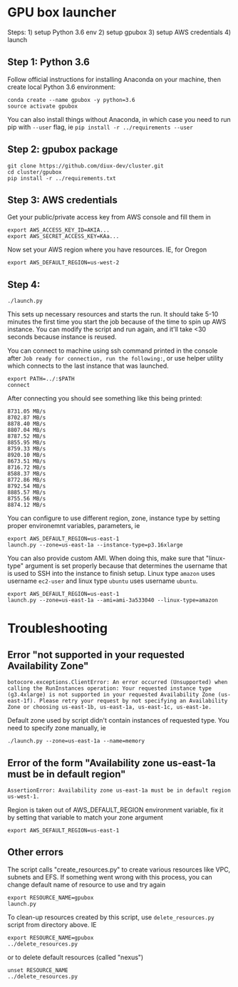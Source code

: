 # GPU box launcher

Steps: 1) setup Python 3.6 env 2) setup gpubox 3) setup AWS credentials 4) launch


## Step 1: Python 3.6

Follow official instructions for installing Anaconda on your machine, then create local Python 3.6 environment:

```
conda create --name gpubox -y python=3.6
source activate gpubox
```

You can also install things without Anaconda, in which case you need to run pip with `--user` flag, ie `pip install -r ../requirements --user`

## Step 2: gpubox package

```
git clone https://github.com/diux-dev/cluster.git
cd cluster/gpubox
pip install -r ../requirements.txt
```

## Step 3: AWS credentials

Get your public/private access key from AWS console and fill them in

```
export AWS_ACCESS_KEY_ID=AKIA...
export AWS_SECRET_ACCESS_KEY=KAa...
```

Now set your AWS region where you have resources. IE, for Oregon

```
export AWS_DEFAULT_REGION=us-west-2
```

## Step 4: 

```
./launch.py
```

This sets up necessary resources and starts the run. It should take 5-10 minutes the first time you start the job because of the time to spin up AWS instance. You can modify the script and run again, and it'll take <30 seconds because instance is reused.

You can connect to machine using ssh command printed in the console after `Job ready for connection, run the following:`, or use helper utility which connects to the last instance that was launched.

```
export PATH=../:$PATH
connect
```

After connecting you should see something like this being printed:

```
8731.05 MB/s
8702.87 MB/s
8878.40 MB/s
8807.04 MB/s
8787.52 MB/s
8855.95 MB/s
8759.33 MB/s
8920.10 MB/s
8673.51 MB/s
8716.72 MB/s
8588.37 MB/s
8772.86 MB/s
8792.54 MB/s
8885.57 MB/s
8755.56 MB/s
8874.12 MB/s
```

You can configure to use different region, zone, instance type by setting proper environemnt variables, parameters, ie

```
export AWS_DEFAULT_REGION=us-east-1
launch.py --zone=us-east-1a --instance-type=p3.16xlarge
```

You can also provide custom AMI. When doing this, make sure that "linux-type" argument is set properly because that determines the username that is used to SSH into the instance to finish setup. Linux type `amazon` uses username `ec2-user` and linux type `ubuntu` uses username `ubuntu`.

```
export AWS_DEFAULT_REGION=us-east-1
launch.py --zone=us-east-1a --ami=ami-3a533040 --linux-type=amazon
```

# Troubleshooting

## Error "not supported in your requested Availability Zone"
`botocore.exceptions.ClientError: An error occurred (Unsupported) when calling the RunInstances operation: Your requested instance type (g3.4xlarge) is not supported in your requested Availability Zone (us-east-1f). Please retry your request by not specifying an Availability Zone or choosing us-east-1b, us-east-1a, us-east-1c, us-east-1e.`

Default zone used by script didn't contain instances of requested type. You need to specify zone manually, ie

```
./launch.py --zone=us-east-1a --name=memory
```

## Error of the form "Availability zone us-east-1a must be in default region"

`AssertionError: Availability zone us-east-1a must be in default region us-west-1.`

Region is taken out of AWS_DEFAULT_REGION environment variable, fix it by setting that variable to match your zone argument

```
export AWS_DEFAULT_REGION=us-east-1
```

## Other errors
The script calls "create_resources.py" to create various resources like VPC, subnets and EFS. If something went wrong with this process, you can change default name of resource to use and try again

```
export RESOURCE_NAME=gpubox
launch.py
```

To clean-up resources created by this script, use `delete_resources.py` script from directory above. IE

```
export RESOURCE_NAME=gpubox
../delete_resources.py
```

or to delete default resources (called "nexus")

```
unset RESOURCE_NAME
../delete_resources.py
```
